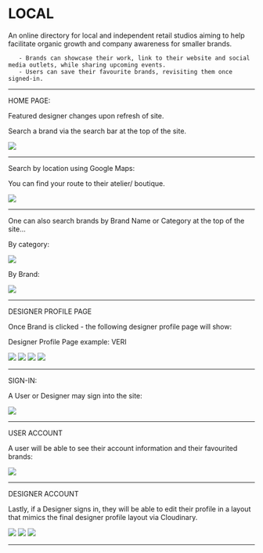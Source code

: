 # LOCAL

An online directory for local and independent retail studios aiming to help facilitate organic growth and company awareness for smaller brands.

       - Brands can showcase their work, link to their website and social media outlets, while sharing upcoming events. 
       - Users can save their favourite brands, revisiting them once signed-in.

_______________________________________________________________________________________________________________________________

HOME PAGE: 

Featured designer changes upon refresh of site.

Search a brand via the search bar at the top of the site.


![](client/assets/homepage.png)

_______________________________________________________________________________________________________________________________

Search by location using Google Maps:

You can find your route to their atelier/ boutique.

![](client/assets/googlemaps.png)

_______________________________________________________________________________________________________________________________


One can also search brands by Brand Name or Category at the top of the site...

By category: 

![](client/assets/category.png)

By Brand:

![](client/assets/brand.png)
_______________________________________________________________________________________________________________________________

DESIGNER PROFILE PAGE

Once Brand is clicked - the following designer profile page will show:

Designer Profile Page example: VERI

![](client/assets/designerProfile1.png)
![](client/assets/designerProfile2.png)
![](client/assets/designerProfile3.png)
![](client/assets/designerProfile4.png)

_______________________________________________________________________________________________________________________________

SIGN-IN:

A User or Designer may sign into the site:

![](client/assets/signIn.png)
_______________________________________________________________________________________________________________________________

USER ACCOUNT

A user will be able to see their account information and their favourited brands:

![](client/assets/userFavourites.png)
_______________________________________________________________________________________________________________________________

DESIGNER ACCOUNT

Lastly, if a Designer signs in, they will be able to edit their profile in a layout that mimics the final designer profile layout via Cloudinary.

![](client/assets/modifyProfile1.png)
![](client/assets/modifyProfile2.png)
![](client/assets/modifyProfile3.png)

_______________________________________________________________________________________________________________________________


